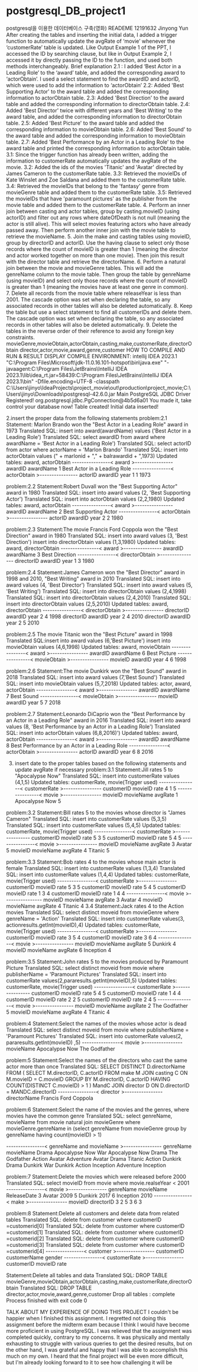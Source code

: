 # postgresql_DB_project1
postgresql을 이용한 데이터베이스 구축(영화) 
READEME
12191632 Jinyong Yun
After creating the tables and inserting the initial data, I added a trigger function to automatically update the avgRate of ‘movie’ whenever the ‘customerRate’ table is updated. Like Output Example 1 of the PPT, I accessed the ID by searching clause, but like in Output Example 2, I accessed it by directly passing the ID to the function, and used both methods interchangeably.
Brief explanation
2.1 : I added ‘Best Actor in a Leading Role’ to the ‘award’ table, and added the corresponding award to ‘actorObtain’. I used a select statement to find the awardID and actorID, which were used to add the information to ‘actorObtain’
2.2: Added 'Best Supporting Actor' to the award table and added the corresponding information to actorObtain table.
2.3: Added 'Best Direction' to the award table and added the corresponding information to directorObtain table.
2.4: Added 'Best Director' twice with different years and 'Best Writing' to the award table, and added the corresponding information to directorObtain table.
2.5: Added 'Best Picture' to the award table and added the corresponding information to movieObtain table.
2.6: Added 'Best Sound' to the award table and added the corresponding information to movieObtain table.
2.7: Added 'Best Performance by an Actor in a Leading Role' to the award table and printed the corresponding information to actorObtain table.
3.1: Since the trigger function has already been written, adding the information to customerRate automatically updates the avgRate of the movie.
3.2: Added the ids of the movies 'Titanic' and 'Avatar' directed by James Cameron to the customerRate table.
3.3: Retrieved the movieIDs of Kate Winslet and Zoe Saldana and added them to the customerRate table.
3.4: Retrieved the movieIDs that belong to the 'fantasy' genre from movieGenre table and added them to the customerRate table.
3.5: Retrieved the movieIDs that have 'paramount pictures' as the publisher from the movie table and added them to the customerRate table.
4. Perform an inner join between casting and actor tables, group by casting.movieID (using actorID) and filter out any rows where dateOfDeath is not null (meaning the actor is still alive). This will select movies featuring actors who have already passed away. Then perform another inner join with the movie table to retrieve the movieName.
5. Join the make and casting tables using movieID, group by directorID and actorID. Use the having clause to select only those records where the count of movieID is greater than 1 (meaning the director and actor worked together on more than one movie). Then join this result with the director table and retrieve the directorName.
6. Perform a natural join between the movie and movieGenre tables. This will add the genreName column to the movie table. Then group the table by genreName (using movieID) and select only those records where the count of movieID is greater than 1 (meaning the movies have at least one genre in common).
7. Delete all records from the movie table where releaseYear is less than 2001. The cascade option was set when declaring the table, so any associated records in other tables will also be deleted automatically.
8. Keep the table but use a select statement to find all customerIDs and delete them. The cascade option was set when declaring the table, so any associated records in other tables will also be deleted automatically.
9. Delete the tables in the reverse order of their reference to avoid any foreign key constraints.
movieGenre,movieObtain,actorObtain,casting,make,customerRate,directorObtain
director,actor,movie,award,genre,customer
HOW TO COMPILE AND RUN & RESULT DISPLAY
COMPILE ENVIRONMENT: intellij IDEA 2023.1
"C:\Program Files\Microsoft\jdk-11.0.16.101-hotspot\bin\java.exe" "-javaagent:C:\Program Files\JetBrains\IntelliJ IDEA 2023.1\lib\idea_rt.jar=58439:C:\Program Files\JetBrains\IntelliJ IDEA 2023.1\bin" -Dfile.encoding=UTF-8 -classpath C:\Users\jinyo\IdeaProjects\project_movie\out\production\project_movie;C:\Users\jinyo\Downloads\postgresql-42.6.0.jar Main
PostgreSQL JDBC Driver Registered!
org.postgresql.jdbc.PgConnection@4b5d6a01
You made it, take control your database now!
Table created!
Initial data inserted!


2.insert the proper data from the following statements
problem:2.1
Statement: Marlon Brando won the "Best Actor in a Leading Role" award in 1973
Translated SQL: insert into award(awardName) values ('Best Actor in a Leading Role')
Translated SQL: select awardID from award where awardName = 'Best Actor in a Leading Role')
Translated SQL: select actorID from actor where actorName = 'Marlon Brando'
Translated SQL: insert into actorObtain values (" + marlonid + "," + balrawardid + ",1973)
Updated tables: award, actorObtain
----------------< award >----------------
awardID                 awardName
1              Best Actor in a Leading Role
----------------< actorObtain >----------------
actorID             awardID             year
1                  1                  1973


problem:2.2
Statement:Robert Duvall won the "Best Supporting Actor" award in 1980
Translated SQL: insert into award values (2, 'Best Supporting Actor')
Translated SQL: insert into actorObtain values (2,2,1980)
Updated tables: award, actorObtain
----------------< award >----------------
awardID                 awardName
2                    Best Supporting Actor
----------------< actorObtain >----------------
actorID             awardID             year
2                    2                    1980


problem:2.3
Statement:The movie Francis Ford Coppola won the "Best Direction" award in 1980
Translated SQL: insert into award values (3, 'Best Direction')
insert into directorObtain values (1,3,1980)
Updated tables: award, directorObtain
----------------< award >----------------
awardID                 awardName
3                    Best Direction
----------------< directorObtain >----------------
directorID             awardID             year
1                   3                   1980


problem:2.4
Statement:James Cameron won the "Best Director" award in 1998 and 2010, "Best Writing" award in 2010
Translated SQL: insert into award values (4, 'Best Director') 
Translated SQL: insert into award values (5, 'Best Writing') 
Translated SQL: insert into directorObtain values (2,4,1998) 
Translated SQL: insert into directorObtain values (2,4,2010) 
Translated SQL: insert into directorObtain values (2,5,2010) 
Updated tables: award, directorObtain
----------------< directorObtain >----------------
directorID             awardID             year
2                    4                     1998
directorID             awardID             year
2                    4                     2010
directorID             awardID             year
2                    5                     2010


problem:2.5
The movie Titanic won the "Best Picture" award in 1998
Translated SQL:insert into award values (6,'Best Picture')
insert into movieObtain values (4,6,1998)
Updated tables: award, movieObtain
----------------< award >----------------
awardID                 awardName
6                        Best Picture
----------------< movieObtain >----------------
movieID             awardID             year
4                    6                     1998


problem:2.6
Statement:The movie Dunkirk won the "Best Sound" award in 2018
Translated SQL: insert into award values (7,'Best Sound')
Translated SQL: insert into movieObtain values (5,7,2018)
Updated tables: actor, award, actorObtain
----------------< award >----------------
awardID                 awardName
7                        Best Sound
----------------< movieObtain >----------------
movieID             awardID             year
5                    7                     2018


problem:2.7
Statement:Leonardo DiCaprio won the "Best Performance by an Actor in a Leading Role" award in 2016
Translated SQL: insert into award values (8, 'Best Performance by an Actor in a Leading Role')
Translated SQL: insert into actorObtain values (6,8,2016)')
Updated tables: award, actorObtain
----------------< award >----------------
awardID                 awardName
8                        Best Performance by an Actor in a Leading Role
----------------< actorObtain >----------------
actorID             awardID             year
6                    8                     2016


3. insert date to the proper tables based on the following statements and update avgRate if necessary
problem:3.1
Statement:Jill rates 5 to "Apocalypse Now"
Translated SQL: insert into customerRate values (4,1,5)
Updated tables: customerRate, movie(Trigger used)
----------------< customerRate >----------------
customerID             movieID             rate
4                       1                     5
----------------< movie >----------------
movieID             movieName              avgRate
1                    Apocalypse Now               5


problem:3.2
Statement:Bill rates 5 to the movies whose director is "James Cameron"
Translated SQL: insert into customerRate values (5,3,5)
Translated SQL: insert into customerRate values (5,4,5)
Updated tables: customerRate, movie(Trigger used)
----------------< customerRate >----------------
customerID             movieID             rate
5                       3                     5
customerID             movieID             rate
5                       4                     5
----------------< movie >----------------
movieID             movieName              avgRate
3                    Avatar               5
movieID             movieName              avgRate
4                    Titanic               5


problem:3.3
Statement:Bob rates 4 to the movies whose main actor is female
Translated SQL: insert into customerRate values (1,3,4)
Translated SQL: insert into customerRate values (1,4,4)
Updated tables: customerRate, movie(Trigger used)
----------------< customerRate >----------------
customerID             movieID             rate
5                       3                     5
customerID             movieID             rate
5                       4                     5
customerID             movieID             rate
1                       3                     4
customerID             movieID             rate
1                       4                     4
----------------< movie >----------------
movieID             movieName              avgRate
3                    Avatar               4
movieID             movieName              avgRate
4                    Titanic               4
3.4
Statement:Jack rates 4 to the Action movies
Translated SQL: select distinct moveid from movieGenre where genreName = 'Action'
Translated SQL: insert into customerRate values(3, actionresults.getInt(movieID),4)
Updated tables: customerRate, movie(Trigger used)
----------------< customerRate >----------------
customerID             movieID             rate
3                       5                     4
customerID             movieID             rate
3                       6                     4
----------------< movie >----------------
movieID             movieName              avgRate
5                    Dunkirk               4
movieID             movieName              avgRate
6                    Inception               4


problem:3.5
Statement:John rates 5 to the movies produced by Paramount Picture
Translated SQL: select distinct moveid from movie where publisherName = 'Paramount Pictures'
Translated SQL: insert into customerRate values(2,pararesults.getInt(movieID),5)
Updated tables: customerRate, movie(Trigger used)
----------------< customerRate >----------------
customerID             movieID             rate
5                       4                     5
customerID             movieID             rate
1                       4                     4
customerID             movieID             rate
2                       2                     5
customerID             movieID             rate
2                       4                     5
----------------< movie >----------------
movieID             movieName              avgRate
2                    The Godfather               5
movieID             movieName              avgRate
4                    Titanic               4


problem:4
Statement:Select the names of the movies whose actor is dead
Translated SQL: select distinct moveid from movie where publisherName = 'Paramount Pictures'
Translated SQL: insert into customerRate values(2, pararesults.getInt(movieID) ,5)
----------------< movie >----------------
movieName
Apocalypse Now
The Godfather


problem:5
Statement:Select the names of the directors who cast the same actor more than once
Translated SQL: SELECT DISTINCT D.directorName
FROM (
SELECT M.directorID, C.actorID
FROM make M
JOIN casting C ON M.movieID = C.movieID
GROUP BY M.directorID, C.actorID
HAVING COUNT(DISTINCT C.movieID) > 1
) MandC
JOIN director D ON D.directorID = MANDC.directorID
----------------< director >----------------
directorName
Francis Ford Coppola


problem:6
Statement:Select the name of the movies and the genres, where movies have the common genre
Translated SQL: select genreName, movieName
                from movie natural join movieGenre 
                where movieGenre.genreName in (select genreName
                from movieGenre
                group by genreName
                having count(movieID) > 1)

----------------< genreName and movieName >----------------
genreName                      movieName
Drama           Apocalypse Now
War           Apocalypse Now
Drama           The Godfather
Action           Avatar
Adventure           Avatar
Drama           Titanic
Action           Dunkirk
Drama           Dunkirk
War           Dunkirk
Action           Inception
Adventure           Inception


problem:7
Statement:Delete the movies which were released before 2000
Translated SQL: select movieID from movie where movie.realseYear < 2001
----------------< movie >----------------
genreName              movieName              ReleaseDate
3                Avatar                2009
5                Dunkirk                2017
6                Inception                2010
----------------< make >----------------
movieID              directorID
3                2
5                3
6                3


problem:8
Statement:Delete all customers and delete data from related tables
Translated SQL: delete from customer where customerID =customerid[0]
Translated SQL: delete from customer where customerID =customerid[1]
Translated SQL: delete from customer where customerID =customerid[2]
Translated SQL: delete from customer where customerID =customerid[3]
Translated SQL: delete from customer where customerID =customerid[4]
----------------< customer >----------------
customerID              customerName              gender
----------------< customerRate >----------------
customerID              movieID              rate


Statement:Delete all tables and data
Translated SQL: DROP TABLE movieGenre,movieObtain,actorObtain,casting,make,customerRate,directorObtain
Translated SQL: DROP TABLE director,actor,movie,award,genre,customer
Drop all tables : complete
Process finished with exit code 0

TALK ABOUT MY EXPERIENCE OF DOING THIS PROJECT
I couldn't be happier when I finished this assignment. I regretted not doing this assignment before the midterm exam because I think I would have become more proficient in using PostgreSQL. I was relieved that the assignment was completed quickly, contrary to my concerns. It was physically and mentally exhausting to struggle with various queries to get the desired results, but on the other hand, I was grateful and happy that I was able to accomplish this much on my own. I heard that the final project will be even more difficult, but I'm already looking forward to it to see how challenging it will be
